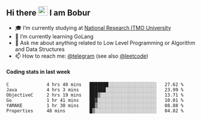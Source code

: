 ## Hi there <img src="https://media.giphy.com/media/hvRJCLFzcasrR4ia7z/giphy.gif" width="25px" height="25px"> I am Bobur

- :mortar_board: I’m currently studying at [National Research ITMO University](https://itmo.ru/)
- :seedling: I’m currently learning GoLang
- :speech_balloon: Ask me about anything related to Low Level Programming or Algorithm and Data Structures
- :mailbox: How to reach me: [@telegram](https://t.me/octoant) (see also [@leetcode](https://leetcode.com/octoant/))    

#### Coding stats in last week

<!--START_SECTION:waka-->

```text
C              4 hrs 40 mins   ███████░░░░░░░░░░░░░░░░░░   27.62 %
Java           4 hrs 3 mins    ██████░░░░░░░░░░░░░░░░░░░   23.99 %
ObjectiveC     2 hrs 19 mins   ███▒░░░░░░░░░░░░░░░░░░░░░   13.71 %
Go             1 hr 41 mins    ██▓░░░░░░░░░░░░░░░░░░░░░░   10.01 %
YAMAKE         1 hr 30 mins    ██▒░░░░░░░░░░░░░░░░░░░░░░   08.88 %
Properties     48 mins         █▒░░░░░░░░░░░░░░░░░░░░░░░   04.82 %
```

<!--END_SECTION:waka-->

